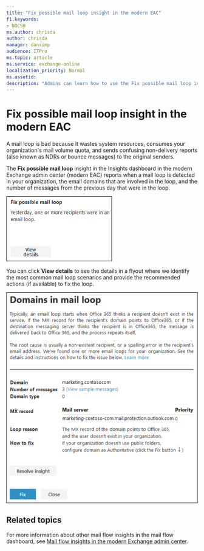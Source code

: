 ```yaml
---
title: "Fix possible mail loop insight in the modern EAC"
f1.keywords:
- NOCSH
ms.author: chrisda
author: chrisda
manager: dansimp
audience: ITPro
ms.topic: article
ms.service: exchange-online
localization_priority: Normal
ms.assetid:
description: "Admins can learn how to use the Fix possible mail loop insight in the modern Exchange admin center to identify and fix mail loops in their organization."
---
```


# Fix possible mail loop insight in the modern EAC

A mail loop is bad because it wastes system resources, consumes your organization's mail volume quota, and sends confusing non-delivery reports (also known as NDRs or bounce messages) to the original senders.

The **Fix possible mail loop** insight in the Insights dashboard in the modern Exchange admin center (modern EAC) reports when a mail loop is detected in your organization, the email domains that are involved in the loop, and the number of messages from the previous day that were in the loop.

![Fix possible mail loop insight in the Insights dashboard](../../media/mfi-fix-possible-mail-loop-insight.png)

You can click **View details** to see the details in a flyout where we identify the most common mail loop scenarios and provide the recommended actions (if available) to fix the loop.

![Details flyout that appears after clicking View details in the Fix possible mail loop insight](../../media/mfi-fix-possible-mail-loop-insight-details.png)


## Related topics

For more information about other mail flow insights in the mail flow dashboard, see [Mail flow insights in the modern Exchange admin center](mail-flow-insights.md).
